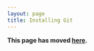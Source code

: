 ```yaml
---
layout: page
title: Installing Git
---
```


**This page has moved [here](../2.0-alpha1/installing/git).**
